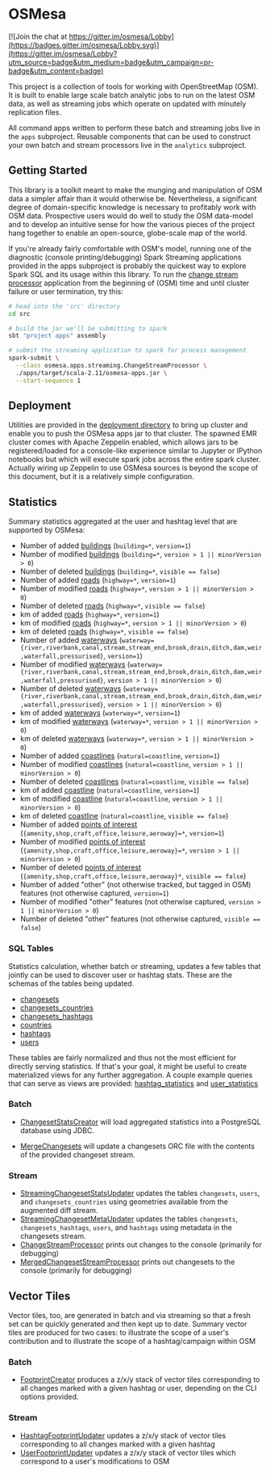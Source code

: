 # OSMesa

[![Join the chat at https://gitter.im/osmesa/Lobby](https://badges.gitter.im/osmesa/Lobby.svg)](https://gitter.im/osmesa/Lobby?utm_source=badge&utm_medium=badge&utm_campaign=pr-badge&utm_content=badge)

This project is a collection of tools for working with OpenStreetMap (OSM). It is built to enable
large scale batch analytic jobs to run on the latest OSM data, as well as streaming jobs which
operate on updated with minutely replication files.

All command apps written to perform these batch and streaming jobs live in the `apps` subproject.
Reusable components that can be used to construct your own batch and stream processors live
in the `analytics` subproject.

## Getting Started

This library is a toolkit meant to make the munging and manipulation of
OSM data a simpler affair than it would otherwise be. Nevertheless, a
significant degree of domain-specific knowledge is necessary to
profitably work with OSM data. Prospective users would do well to study
the OSM data-model and to develop an intuitive sense for how the various
pieces of the project hang together to enable an open-source, globe-scale
map of the world.

If you're already fairly comfortable with OSM's model, running one of
the diagnostic (console printing/debugging) Spark Streaming applications
provided in the apps subproject is probably the quickest way to
explore Spark SQL and its usage within this library. To run the
[change stream processor](src/apps/src/main/scala/osmesa/apps/streaming/ChangeStreamProcessor.scala)
application from the beginning of (OSM) time and until cluster failure
or user termination, try this:

```bash
# head into the 'src' directory
cd src

# build the jar we'll be submitting to spark
sbt "project apps" assembly

# submit the streaming application to spark for process management
spark-submit \
  --class osmesa.apps.streaming.ChangeStreamProcessor \
  ./apps/target/scala-2.11/osmesa-apps.jar \
  --start-sequence 1
```

## Deployment

Utilities are provided in the [deployment directory](deployment) to bring
up cluster and enable you to push the OSMesa apps jar to that cluster. The
spawned EMR cluster comes with Apache Zeppelin enabled, which allows
jars to be registered/loaded for a console-like experience similar to
Jupyter or IPython notebooks but which will execute spark jobs across the
entire spark cluster. Actually wiring up Zeppelin to use OSMesa sources
is beyond the scope of this document, but it is a relatively simple
configuration.

## Statistics

Summary statistics aggregated at the user and hashtag level that are
supported by OSMesa:

- Number of added [buildings](https://wiki.openstreetmap.org/wiki/Buildings) (`building=*`,
  `version=1`)
- Number of modified [buildings](https://wiki.openstreetmap.org/wiki/Buildings) (`building=*`,
  `version > 1 || minorVersion > 0`)
- Number of deleted [buildings](https://wiki.openstreetmap.org/wiki/Buildings) (`building=*`,
  `visible == false`)
- Number of added [roads](https://wiki.openstreetmap.org/wiki/Highways) (`highway=*`,
  `version=1`)
- Number of modified [roads](https://wiki.openstreetmap.org/wiki/Highways) (`highway=*`,
  `version > 1 || minorVersion > 0`)
- Number of deleted [roads](https://wiki.openstreetmap.org/wiki/Highways) (`highway=*`,
  `visible == false`)
- km of added [roads](https://wiki.openstreetmap.org/wiki/Highways) (`highway=*`, `version=1`)
- km of modified [roads](https://wiki.openstreetmap.org/wiki/Highways) (`highway=*`,
  `version > 1 || minorVersion > 0`)
- km of deleted [roads](https://wiki.openstreetmap.org/wiki/Highways) (`highway=*`,
  `visible == false`)
- Number of added [waterways](https://wiki.openstreetmap.org/wiki/Waterways)
  (`waterway={river,riverbank,canal,stream,stream_end,brook,drain,ditch,dam,weir,waterfall,pressurised}`,
  `version=1`)
- Number of modified [waterways](https://wiki.openstreetmap.org/wiki/Waterways)
  (`waterway={river,riverbank,canal,stream,stream_end,brook,drain,ditch,dam,weir,waterfall,pressurised}`,
  `version > 1 || minorVersion > 0`)
- Number of deleted [waterways](https://wiki.openstreetmap.org/wiki/Waterways)
  (`waterway={river,riverbank,canal,stream,stream_end,brook,drain,ditch,dam,weir,waterfall,pressurised}`,
  `version > 1 || minorVersion > 0`)
- km of added [waterways](https://wiki.openstreetmap.org/wiki/Waterways) (`waterway=*`,
  `version=1`)
- km of modified [waterways](https://wiki.openstreetmap.org/wiki/Waterways) (`waterway=*`,
  `version > 1 || minorVersion > 0`)
- km of deleted [waterways](https://wiki.openstreetmap.org/wiki/Waterways) (`waterway=*`,
  `version > 1 || minorVersion > 0`)
- Number of added [coastlines](https://wiki.openstreetmap.org/wiki/Coastline)
  (`natural=coastline`, `version=1`)
- Number of modified [coastlines](https://wiki.openstreetmap.org/wiki/Coastline)
  (`natural=coastline`, `version > 1 || minorVersion > 0`)
- Number of deleted [coastlines](https://wiki.openstreetmap.org/wiki/Coastline)
  (`natural=coastline`, `visible == false`)
- km of added [coastline](https://wiki.openstreetmap.org/wiki/Coastline) (`natural=coastline`,
  `version=1`)
- km of modified [coastline](https://wiki.openstreetmap.org/wiki/Coastline) (`natural=coastline`,
  `version > 1 || minorVersion > 0`)
- km of deleted [coastline](https://wiki.openstreetmap.org/wiki/Coastline) (`natural=coastline`,
  `visible == false`)
- Number of added [points of interest](https://wiki.openstreetmap.org/wiki/Points_of_interest)
  (`{amenity,shop,craft,office,leisure,aeroway}=*`, `version=1`)
- Number of modified [points of interest](https://wiki.openstreetmap.org/wiki/Points_of_interest)
  (`{amenity,shop,craft,office,leisure,aeroway}=*`, `version > 1 || minorVersion > 0`)
- Number of deleted [points of interest](https://wiki.openstreetmap.org/wiki/Points_of_interest)
  (`{amenity,shop,craft,office,leisure,aeroway}*`, `visible == false`)
- Number of added "other" (not otherwise tracked, but tagged in OSM) features (not otherwise
  captured, `version=1`)
- Number of modified "other" features (not otherwise captured, `version > 1 || minorVersion > 0`)
- Number of deleted "other" features (not otherwise captured, `visible == false`)

### SQL Tables

Statistics calculation, whether batch or streaming, updates a few tables
that jointly can be used to discover user or hashtag stats. These are
the schemas of the tables being updated.

- [changesets](src/analytics/sql/changesets.sql)
- [changesets_countries](src/analytics/sql/changesets_countries.sql)
- [changesets_hashtags](src/analytics/sql/changesets_hashtags.sql)
- [countries](src/analytics/sql/countries.sql)
- [hashtags](src/analytics/sql/hashtags.sql)
- [users](src/analytics/sql/users.sql)


These tables are fairly normalized and thus not the most efficient for
directly serving statistics. If that's your goal, it might be useful
to create materialized views for any further aggregation. A couple example
queries that can serve as views are provided:
[hashtag_statistics](https://github.com/azavea/osmesa-stat-server/blob/master/sql/hashtag_statistics.sql)
and [user_statistics](https://github.com/azavea/osmesa-stat-server/blob/master/sql/user_statistics.sql)

### Batch

- [ChangesetStatsCreator](src/apps/src/main/scala/osmesa/apps/batch/ChangesetStatsCreator.scala)
will load aggregated statistics into a PostgreSQL database using JDBC.

- [MergeChangesets](src/apps/src/main/scala/osmesa/apps/batch/MergeChangesets.scala)
will update a changesets ORC file with the contents of the provided changeset stream.

### Stream

- [StreamingChangesetStatsUpdater](src/apps/src/main/scala/osmesa/apps/streaming/StreamingChangesetStatsUpdater.scala)
updates the tables `changesets`, `users`, and `changesets_countries` using geometries available from the augmented diff stream.
- [StreamingChangesetMetaUpdater](src/apps/src/main/scala/osmesa/apps/streaming/StreamingChangesetMetaUpdater.scala)
updates the tables `changesets`, `changesets_hashtags`, `users`, and `hashtags` using metadata in the changesets stream.
- [ChangeStreamProcessor](src/apps/src/main/scala/osmesa/apps/streaming/ChangeStreamProcessor.scala)
prints out changes to the console (primarily for debugging)
- [MergedChangesetStreamProcessor](src/apps/src/main/scala/osmesa/apps/streaming/MergedChangesetStreamProcessor.scala)
prints out changesets to the console (primarily for debugging)

## Vector Tiles

Vector tiles, too, are generated in batch and via streaming so that a
fresh set can be quickly generated and then kept up to date. Summary
vector tiles are produced for two cases: to illustrate the scope
of a user's contribution and to illustrate the scope of a
hashtag/campaign within OSM

### Batch

- [FootprintCreator](src/apps/src/main/scala/osmesa/apps/batch/FootprintByCampaign.scala)
produces a z/x/y stack of vector tiles corresponding to all changes
marked with a given hashtag or user, depending on the CLI options provided.

### Stream

- [HashtagFootprintUpdater](src/apps/src/main/scala/osmesa/apps/streaming/HashtagFootprintUpdater.scala)
updates a z/x/y stack of vector tiles corresponding to all changes
marked with a given hashtag
- [UserFootprintUpdater](src/apps/src/main/scala/osmesa/apps/streaming/UserFootprintUpdater.scala)
updates a z/x/y stack of vector tiles which correspond to a user's
modifications to OSM
